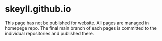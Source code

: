 # skeyll.github.io
This page has not be published for website. All pages are managed in homepege repo. The final main branch of each pages is committed to the individual repositories and published there.
